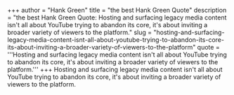 +++
author = "Hank Green"
title = "the best Hank Green Quote"
description = "the best Hank Green Quote: Hosting and surfacing legacy media content isn't all about YouTube trying to abandon its core, it's about inviting a broader variety of viewers to the platform."
slug = "hosting-and-surfacing-legacy-media-content-isnt-all-about-youtube-trying-to-abandon-its-core-its-about-inviting-a-broader-variety-of-viewers-to-the-platform"
quote = '''Hosting and surfacing legacy media content isn't all about YouTube trying to abandon its core, it's about inviting a broader variety of viewers to the platform.'''
+++
Hosting and surfacing legacy media content isn't all about YouTube trying to abandon its core, it's about inviting a broader variety of viewers to the platform.
